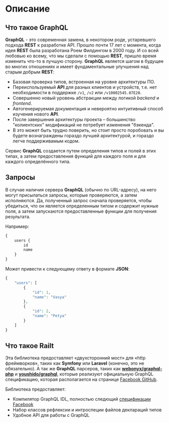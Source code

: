 # Описание

## Что такое GraphQL

**GraphQL** - это современная замена, в некотором роде, устаревшего подхода 
**REST** к разработке API. Прошло почти 17 лет с момента, когда идея **REST** была 
разработана Роем Филдингом в 2000 году. И со всей любовью ко всему, что мы 
сделали с помощью **REST**, пришло время изменить что-то в лучшую сторону. 
**GraphQL** является шагом в будущее во многих отношениях и имеет фундаментальные 
улучшения над старым добрым **REST**:

- Базовая проверка типов, встроенная на уровне архитектуры ПО.
- Переиспользуемый **API** для разных клиентов и устройств, т.е. нет необходимости в поддержке `/v1`, `/v2` или `/v10002545.07E20`.
- Совершенно новый уровень абстракции между логикой _backend_ и _frontend_.
- Автогенерируемая документация и невероятно интуитивный способ изучения нового **API**.
- После завершения архитектуры проекта – большинство "колиентских" модификаций не потребует изменения "бэкенда".
- В это может быть трудно поверить, но стоит просто поробовать и вы будете вознаграждены гораздо лучшей архитектурой, 
и гораздо легче поддерживамым кодом.

Сервис **GraphQL** создается путем определения типов и полей в этих типах, 
а затем предоставления функций для каждого поля и для каждого определённого типа.

## Запросы

В случае наличия сервера **GraphQL** (обычно по URL-адресу), на него могут 
присылаться запросы, которые проверяются, а затем исполняются. 
Да, полученный запрос сначала проверяется, чтобы убедиться, 
что он является определенным типом и содержит нужные поля, 
а затем запускаются предоставленные функции для получения результата.

Например:

```php
{
    users {
        id
        name
    }
}
```

Может привести к следующему ответу в формате **JSON**:

```php
{
    "users": [
        {
            "id": 1,
            "name": "Vasya"
        },
        {
            "id": 2,
            "name": "Petya"
        }
    ]
}
```

## Что такое Railt

Эта библиотека предоставляет «двухсторонний мост» для «http фреймворков», таких как
**Symfony** или **Laravel** (конечно, это не обязательно). А так же **GraphQL** парсеров, таких как
**[webonyx/graphql-php](https://github.com/webonyx/graphql-php#fields)** и
**[youshido/graphql](https://github.com/Youshido/GraphQL)**, которые реализуют официальную 
GraphQL спецификацию, которая располагается на странице [Facebook GitHub](http://facebook.github.io/graphql/).

Библиотека предоставляет:
- Компилятор GraphQL IDL, полностью следющий [спецификации Facebook](http://facebook.github.io/graphql/)
- Набор классов рефлексии и интроспеции файлов деклараций типов
- Удобное API для работы с GraphQL 


